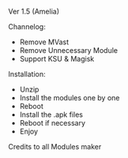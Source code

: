Ver 1.5 (Amelia)

Channelog:
- Remove MVast
- Remove Unnecessary Module
- Support KSU & Magisk

Installation:
- Unzip
- Install the modules one by one
- Reboot
- Install the .apk files
- Reboot if necessary
- Enjoy

Credits to all Modules maker
